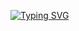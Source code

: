 [![Typing SVG](https://readme-typing-svg.herokuapp.com?font=DM+Sans&size=16&duration=3000&pause=2000&color=3AFBFF&background=3775FF00&center=true&vCenter=true&width=1000&lines=%22Iterar+es+humano%2C+'recursivar'+es+divino%22+--+L.+Peter+Deutsch)](https://git.io/typing-svg)
